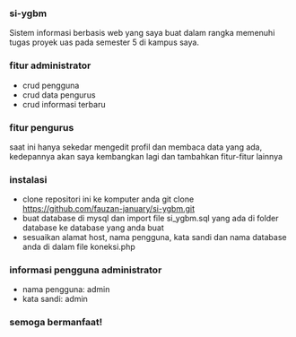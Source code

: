 ### si-ygbm
Sistem informasi berbasis web yang saya buat dalam rangka memenuhi tugas proyek uas pada semester 5 di kampus saya.
### fitur administrator
- crud pengguna
- crud data pengurus
- crud informasi terbaru
### fitur pengurus
saat ini hanya sekedar mengedit profil dan membaca data yang ada, kedepannya akan saya kembangkan lagi dan tambahkan fitur-fitur lainnya
### instalasi
- clone repositori ini ke komputer anda git clone https://github.com/fauzan-january/si-ygbm.git
- buat database di mysql dan import file si_ygbm.sql yang ada di folder database ke database yang anda buat
- sesuaikan alamat host, nama pengguna, kata sandi dan nama database anda di dalam file koneksi.php
### informasi pengguna administrator
- nama pengguna: admin
- kata sandi: admin
### semoga bermanfaat!
